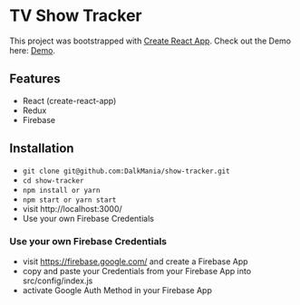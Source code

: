 # TV Show Tracker

This project was bootstrapped with [Create React App](https://github.com/facebookincubator/create-react-app).
Check out the Demo here: [Demo](http://demo.niklasdahlqvist.com/show-tracker).

## Features

* React (create-react-app)
* Redux
* Firebase

## Installation

* `git clone git@github.com:DalkMania/show-tracker.git`
* `cd show-tracker`
* `npm install or yarn`
* `npm start or yarn start`
* visit http://localhost:3000/
* Use your own Firebase Credentials

### Use your own Firebase Credentials

* visit https://firebase.google.com/ and create a Firebase App
* copy and paste your Credentials from your Firebase App into src/config/index.js
* activate Google Auth Method in your Firebase App

